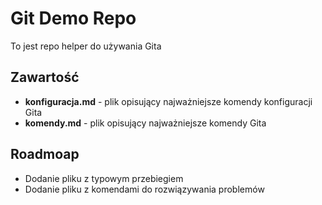 # Git Demo Repo
To jest repo helper do używania Gita

## Zawartość
* **konfiguracja.md** - plik opisujący najważniejsze komendy konfiguracji Gita
* **komendy.md** - plik opisujący najważniejsze komendy Gita

## Roadmoap
* Dodanie pliku z typowym przebiegiem
* Dodanie pliku z komendami do rozwiązywania problemów